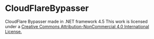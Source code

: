 # CloudFlareBypasser
CloudFlare Bypasser made in .NET framework 4.5
This work is licensed under a [Creative Commons Attribution-NonCommercial 4.0 International License.](https://creativecommons.org/licenses/by-nc/4.0/)

